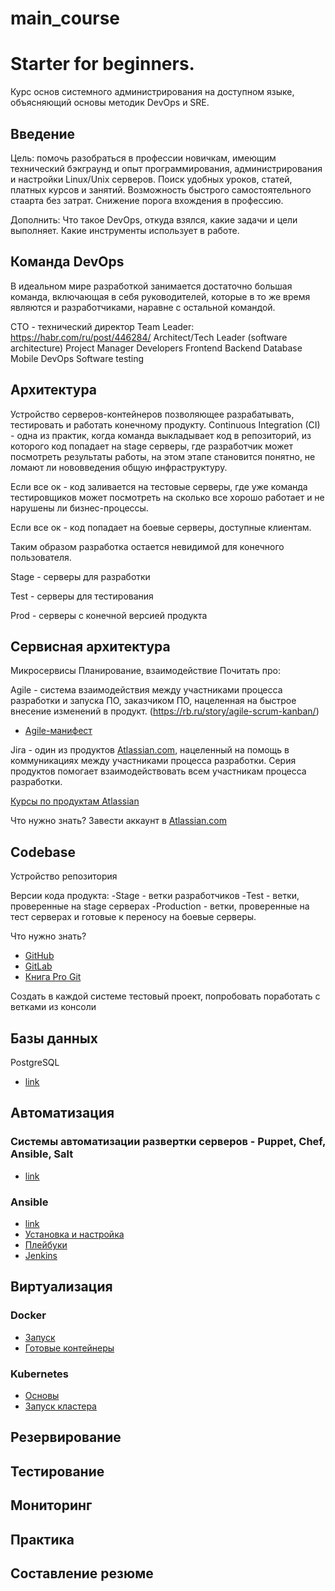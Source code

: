 # main_course
# Starter for beginners.
Курс основ системного администрирования на доступном языке, объясняющий основы методик DevOps и SRE.
## Введение
Цель: помочь разобраться в профессии новичкам, имеющим технический бэкграунд и опыт программирования, администрирования и настройки Linux/Unix серверов. Поиск удобных уроков, статей, платных курсов и занятий. Возможность быстрого самостоятельного стаарта без затрат. Снижение порога вхождения в профессию.


Дополнить: Что такое DevOps, откуда взялся, какие задачи и цели выполняет.
Какие инструменты использует в работе.

## Команда DevOps
В идеальном мире разработкой занимается достаточно большая команда, включающая в себя руководителей, которые в то же время являются и разработчиками, наравне с остальной командой. 

CTO - технический директор
Team Leader:  https://habr.com/ru/post/446284/
Architect/Tech Leader (software architecture)
Project Manager
	Developers
	Frontend
	Backend
	Database
	Mobile
	DevOps
	Software testing


## Архитектура
Устройство серверов-контейнеров позволяющее разрабатывать, тестировать и работать конечному продукту. Continuous Integration (CI) - одна из практик, когда команда выкладывает код в репозиторий, из которого код попадает на stage серверы, где разработчик может посмотреть результаты работы, на этом этапе становится понятно, не ломают ли нововведения общую инфраструктуру. 

Если все ок - код заливается на тестовые серверы, где уже команда тестировщиков может посмотреть на сколько все хорошо работает и не нарушены ли бизнес-процессы. 

Если все ок - код попадает на боевые серверы, доступные клиентам. 

Таким образом разработка остается невидимой для конечного пользователя. 


Stage - серверы для разработки
	
Test - серверы для тестирования
	
Prod - серверы с конечной версией продукта
	

## Сервисная архитектура 

Микросервисы
Планирование, взаимодействие
Почитать про:

Agile - система взаимодействия между участниками процесса разработки и запуска ПО, заказчиком ПО, нацеленная на быстрое внесение изменений в продукт. (https://rb.ru/story/agile-scrum-kanban/)
- [Agile-манифест](https://agilemanifesto.org/iso/ru/manifesto.html)

Jira - один из продуктов  [Atlassian.com](https://www.atlassian.com/), нацеленный на помощь в коммуникациях между участниками процесса разработки. Серия продуктов помогает взаимодействовать всем участникам процесса разработки. 

[Курсы по продуктам Atlassian](https://www.luxoft-training.ru/training/katalog_kursov/kursy-po-poduktam-atlassian/)


Что нужно знать?
Завести аккаунт в [Atlassian.com](https://www.atlassian.com/)

## Codebase

Устройство репозитория

Версии кода продукта:
-Stage -  ветки разработчиков
-Test - ветки, проверенные на stage серверах
-Production - ветки, проверенные на тест серверах и готовые к переносу на боевые серверы.

Что нужно знать? 
- [GitHub](https://github.com)
- [GitLab](https://gitlab.com)
- [Книга Pro Git](https://git-scm.com/book/ru/v2)

Создать в каждой системе тестовый проект, попробовать поработать с ветками из консоли


## Базы данных
PostgreSQL 
- [link](https://ru.wikipedia.org/wiki/PostgreSQL)

## Автоматизация

### Системы автоматизации развертки серверов - Puppet, Chef, Ansible, Salt
- [link](https://habr.com/ru/post/211306/)

### Ansible
- [link](https://docs.ansible.com/)
- [Установка и настройка]( https://linux-notes.org/ustanovka-i-nastrojka-ansible-v-unix-linux/)
- [Плейбуки](https://habr.com/ru/company/express42/blog/254959/)
- [Jenkins](https://jenkins.io/)

## Виртуализация

### Docker
- [Запуск](https://habr.com/ru/post/346634/)
- [Готовые контейнеры](https://hub.docker.com/)

### Kubernetes
- [Основы](https://habr.com/ru/post/258443/)
- [Запуск кластера](https://habr.com/ru/post/348688/)

## Резервирование

## Тестирование

## Мониторинг

## Практика

## Составление резюме